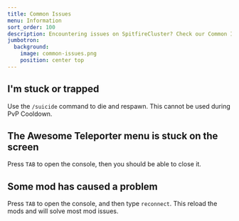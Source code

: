 ```yaml
---
title: Common Issues
menu: Information
sort_order: 100
description: Encountering issues on SpitfireCluster? Check our Common Issues page for quick solutions.
jumbotron:
  background:
    image: common-issues.png
    position: center top
---
```


## I'm stuck or trapped

Use the `/suicide` command to die and respawn.  This cannot be used during PvP Cooldown.

## The Awesome Teleporter menu is stuck on the screen

Press `TAB` to open the console, then you should be able to close it.

## Some mod has caused a problem

Press `TAB` to open the console, and then type `reconnect`.  This reload the mods and will solve most mod issues.
